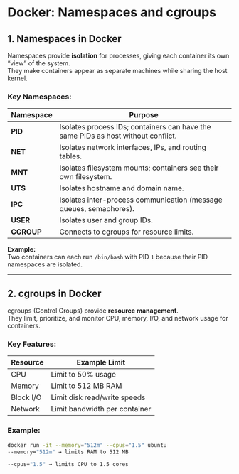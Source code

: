 # Docker: Namespaces and cgroups

## 1. Namespaces in Docker

Namespaces provide **isolation** for processes, giving each container its own “view” of the system.  
They make containers appear as separate machines while sharing the host kernel.

### Key Namespaces:

| Namespace | Purpose |
|-----------|---------|
| **PID**   | Isolates process IDs; containers can have the same PIDs as host without conflict. |
| **NET**   | Isolates network interfaces, IPs, and routing tables. |
| **MNT**   | Isolates filesystem mounts; containers see their own filesystem. |
| **UTS**   | Isolates hostname and domain name. |
| **IPC**   | Isolates inter-process communication (message queues, semaphores). |
| **USER**  | Isolates user and group IDs. |
| **CGROUP**| Connects to cgroups for resource limits. |

**Example:**  
Two containers can each run `/bin/bash` with PID `1` because their PID namespaces are isolated.

---

## 2. cgroups in Docker

cgroups (Control Groups) provide **resource management**.  
They limit, prioritize, and monitor CPU, memory, I/O, and network usage for containers.

### Key Features:

| Resource | Example Limit |
|----------|---------------|
| CPU      | Limit to 50% usage |
| Memory   | Limit to 512 MB RAM |
| Block I/O| Limit disk read/write speeds |
| Network  | Limit bandwidth per container |

### Example:

```bash
docker run -it --memory="512m" --cpus="1.5" ubuntu
--memory="512m" → limits RAM to 512 MB

--cpus="1.5" → limits CPU to 1.5 cores
```